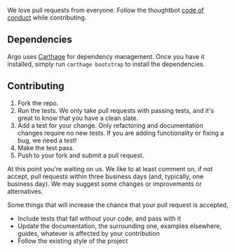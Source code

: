We love pull requests from everyone. Follow the thoughtbot [code of conduct]
while contributing.

[code of conduct]: https://thoughtbot.github.com/code-of-conduct

## Dependencies

Argo uses [Carthage][] for dependency management. Once you have it installed,
simply run `carthage bootstrap` to install the dependencies.

[Carthage]: https://github.com/Carthage/Carthage

## Contributing

1. Fork the repo.
2. Run the tests. We only take pull requests with passing tests, and it's
   great to know that you have a clean slate.
3. Add a test for your change. Only refactoring and documentation changes
   require no new tests. If you are adding functionality or fixing a bug, we
   need a test!
4. Make the test pass.
5. Push to your fork and submit a pull request.

At this point you're waiting on us. We like to at least comment on, if not
accept, pull requests within three business days (and, typically, one business
day). We may suggest some changes or improvements or alternatives.

Some things that will increase the chance that your pull request is accepted,

* Include tests that fail without your code, and pass with it
* Update the documentation, the surrounding one, examples elsewhere, guides,
  whatever is affected by your contribution
* Follow the existing style of the project
